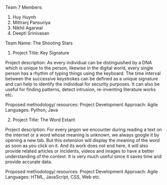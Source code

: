 Team 7
Members:
1.	Huy Huynh
2.	Mittranj Pansuriya
3.	Nikhil Agarwal
4.	Deepti Srinivasan

Team Name: The Shooting Stars

1.	Project Title: Key Signature

Project description:
As every individual can be distinguished by a DNA which is unique to the person, likewise in the digital world, every single person has a rhythm of typing things using the keyboard. The time interval between the successive keystrokes can be defined as a unique signature and can help to identify the individual for security purposes. It can also be useful for finding patterns, detect intrusion, re-inventing literature works etc.

Proposed methodology/ resources:
Project Development Approach: Agile
Languages: Python, Java


2.	Project Title: The Word Extant

Project description:
For every jargon we encounter during reading a text on the internet or a word whose meaning is unknown, we always google it by opening a new tab. But this extension will display the meaning of the word as soon as you click on it. And its work does not end here, it will also provide related articles or incidents, videos and images to have a better understanding of the context. It is very much useful since it saves time and provide accurate data.

Proposed methodology/ resources:
Project Development Approach: Agile
Languages: HTML, JavaScript, CSS, Web etc.

